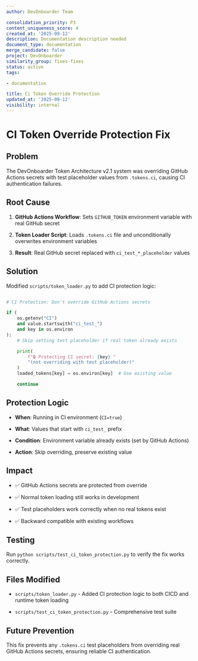 ```yaml
---
author: DevOnboarder Team

consolidation_priority: P3
content_uniqueness_score: 4
created_at: '2025-09-12'
description: Documentation description needed
document_type: documentation
merge_candidate: false
project: DevOnboarder
similarity_group: fixes-fixes
status: active
tags:

- documentation

title: Ci Token Override Protection
updated_at: '2025-09-12'
visibility: internal
---
```


# CI Token Override Protection Fix

## Problem

The DevOnboarder Token Architecture v2.1 system was overriding GitHub Actions secrets with test placeholder values from `.tokens.ci`, causing CI authentication failures.

## Root Cause

1. **GitHub Actions Workflow**: Sets `GITHUB_TOKEN` environment variable with real GitHub secret

2. **Token Loader Script**: Loads `.tokens.ci` file and unconditionally overwrites environment variables

3. **Result**: Real GitHub secret replaced with `ci_test_*_placeholder` values

## Solution

Modified `scripts/token_loader.py` to add CI protection logic:

```python

# CI Protection: Don't override GitHub Actions secrets

if (
    os.getenv("CI")
    and value.startswith("ci_test_")
    and key in os.environ
):
    # Skip setting test placeholder if real token already exists

    print(
        f"🔒 Protecting CI secret: {key} "
        "(not overriding with test placeholder)"
    )
    loaded_tokens[key] = os.environ[key]  # Use existing value

    continue

```

## Protection Logic

- **When**: Running in CI environment (`CI=true`)

- **What**: Values that start with `ci_test_` prefix

- **Condition**: Environment variable already exists (set by GitHub Actions)

- **Action**: Skip overriding, preserve existing value

## Impact

- ✅ GitHub Actions secrets are protected from override

- ✅ Normal token loading still works in development

- ✅ Test placeholders work correctly when no real tokens exist

- ✅ Backward compatible with existing workflows

## Testing

Run `python scripts/test_ci_token_protection.py` to verify the fix works correctly.

## Files Modified

- `scripts/token_loader.py` - Added CI protection logic to both CICD and runtime token loading

- `scripts/test_ci_token_protection.py` - Comprehensive test suite

## Future Prevention

This fix prevents any `.tokens.ci` test placeholders from overriding real GitHub Actions secrets, ensuring reliable CI authentication.
